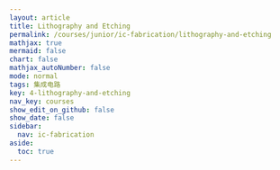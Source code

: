 ```yaml
---
layout: article
title: Lithography and Etching
permalink: /courses/junior/ic-fabrication/lithography-and-etching
mathjax: true
mermaid: false
chart: false
mathjax_autoNumber: false
mode: normal
tags: 集成电路
key: 4-lithography-and-etching
nav_key: courses
show_edit_on_github: false
show_date: false
sidebar:
  nav: ic-fabrication
aside:
  toc: true
---
```


<!--more-->